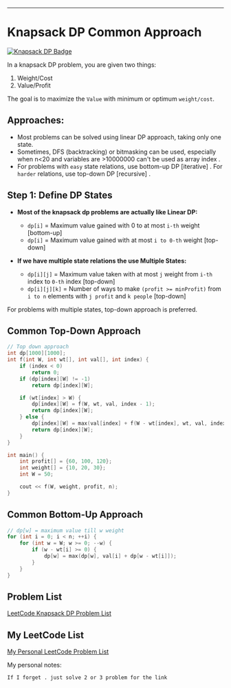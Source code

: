 
---

# Knapsack DP Common Approach

[![Knapsack DP Badge](https://img.shields.io/badge/Knapsack-Dynamic%20Programming-yellow?style=for-the-badge&logo=appveyor&logoColor=black)](https://shields.io/)

In a knapsack DP problem, you are given two things: 

1. Weight/Cost
2. Value/Profit

The goal is to maximize the `Value` with minimum or optimum `weight/cost`.

## Approaches:

- Most problems can be solved using linear DP approach, taking only one state.
- Sometimes, DFS (backtracking) or bitmasking can be used, especially when n<20 and variables are >10000000 can't be used as array index .
- For problems with `easy` state relations, use bottom-up DP [iterative] . For `harder` relations, use top-down DP [recursive] .

## Step 1: Define DP States

- **Most of the knapsack dp problems are actually like Linear DP:**
    - `dp[i]` = Maximum value gained with 0 to at most `i-th` weight [bottom-up]
    - `dp[i]` = Maximum value gained with at most `i to 0-th` weight [top-down]

- **If we have multiple state relations the use Multiple States:**
    - `dp[i][j]` = Maximum value taken with at most `j` weight from `i-th` index to `0-th` index [top-down]
    - `dp[i][j][k]` = Number of ways to make `(profit >= minProfit)` from `i to n` elements with `j profit` and `k people` [top-down]

For problems with multiple states, top-down approach is preferred.

## Common Top-Down Approach

```cpp
// Top down approach
int dp[1000][1000];
int f(int W, int wt[], int val[], int index) {
    if (index < 0)
        return 0;
    if (dp[index][W] != -1)
        return dp[index][W];

    if (wt[index] > W) {
        dp[index][W] = f(W, wt, val, index - 1);
        return dp[index][W];
    } else {
        dp[index][W] = max(val[index] + f(W - wt[index], wt, val, index - 1), f(W, wt, val, index - 1));
        return dp[index][W];
    }
}

int main() {
    int profit[] = {60, 100, 120};
    int weight[] = {10, 20, 30};
    int W = 50;

    cout << f(W, weight, profit, n);
}
```

## Common Bottom-Up Approach

```cpp
// dp[w] = maximum value till w weight
for (int i = 0; i < n; ++i) {
    for (int w = W; w >= 0; --w) {
        if (w - wt[i] >= 0) {
            dp[w] = max(dp[w], val[i] + dp[w - wt[i]]);
        }
    }
}
```

## Problem List

[LeetCode Knapsack DP Problem List](https://leetcode.com/list/50vif4uc/)

## My LeetCode List

[My Personal LeetCode Problem List](https://leetcode.com/list/?selectedList=pmuqba96)

My personal notes:
```
If I forget . just solve 2 or 3 problem for the link
```

